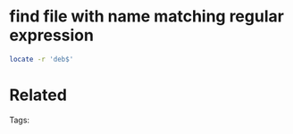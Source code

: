 # find file with name matching regular expression
```bash
locate -r 'deb$'
```

# Related


Tags:

    
